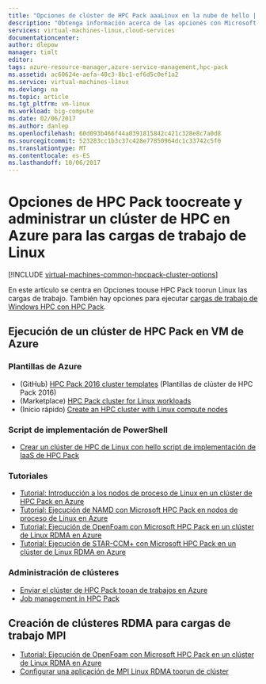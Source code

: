 ```yaml
---
title: "Opciones de clúster de HPC Pack aaaLinux en la nube de hello | Documentos de Microsoft"
description: "Obtenga información acerca de las opciones con Microsoft HPC Pack toocreate y administrar un clúster (HPC) en la nube de Azure Hola de informática de Linux alto rendimiento"
services: virtual-machines-linux,cloud-services
documentationcenter: 
author: dlepow
manager: timlt
editor: 
tags: azure-resource-manager,azure-service-management,hpc-pack
ms.assetid: ac60624e-aefa-40c3-8bc1-ef6d5c0ef1a2
ms.service: virtual-machines-linux
ms.devlang: na
ms.topic: article
ms.tgt_pltfrm: vm-linux
ms.workload: big-compute
ms.date: 02/06/2017
ms.author: danlep
ms.openlocfilehash: 60d093b466f44a0391815842c421c328e8c7a0d8
ms.sourcegitcommit: 523283cc1b3c37c428e77850964dc1c33742c5f0
ms.translationtype: MT
ms.contentlocale: es-ES
ms.lasthandoff: 10/06/2017
---
```

# <a name="options-with-hpc-pack-toocreate-and-manage-an-hpc-cluster-in-azure-for-linux-workloads"></a>Opciones de HPC Pack toocreate y administrar un clúster de HPC en Azure para las cargas de trabajo de Linux
[!INCLUDE [virtual-machines-common-hpcpack-cluster-options](../../../includes/virtual-machines-common-hpcpack-cluster-options.md)]

En este artículo se centra en Opciones toouse HPC Pack toorun Linux las cargas de trabajo. También hay opciones para ejecutar [cargas de trabajo de Windows HPC con HPC Pack](../windows/hpcpack-cluster-options.md?toc=%2fazure%2fvirtual-machines%2fwindows%2ftoc.json).

## <a name="run-an-hpc-pack-cluster-in-azure-vms"></a>Ejecución de un clúster de HPC Pack en VM de Azure
### <a name="azure-templates"></a>Plantillas de Azure
* (GitHub) [HPC Pack 2016 cluster templates](https://github.com/MsHpcPack/HPCPack2016) (Plantillas de clúster de HPC Pack 2016)
* (Marketplace) [HPC Pack cluster for Linux workloads](https://azure.microsoft.com/marketplace/partners/microsofthpc/newclusterlinuxcn/)
* (Inicio rápido) [Create an HPC cluster with Linux compute nodes](https://github.com/Azure/azure-quickstart-templates/tree/master/create-hpc-cluster-linux-cn)

### <a name="powershell-deployment-script"></a>Script de implementación de PowerShell
* [Crear un clúster de HPC de Linux con hello script de implementación de IaaS de HPC Pack](../windows/classic/hpcpack-cluster-powershell-script.md?toc=%2fazure%2fvirtual-machines%2flinux%2fclassic%2ftoc.json)

### <a name="tutorials"></a>Tutoriales
* [Tutorial: Introducción a los nodos de proceso de Linux en un clúster de HPC Pack en Azure](classic/hpcpack-cluster.md?toc=%2fazure%2fvirtual-machines%2flinux%2fclassic%2ftoc.json)
* [Tutorial: Ejecución de NAMD con Microsoft HPC Pack en nodos de proceso de Linux en Azure](classic/hpcpack-cluster-namd.md?toc=%2fazure%2fvirtual-machines%2flinux%2fclassic%2ftoc.json)
* [Tutorial: Ejecución de OpenFoam con Microsoft HPC Pack en un clúster de Linux RDMA en Azure](classic/hpcpack-cluster-openfoam.md?toc=%2fazure%2fvirtual-machines%2flinux%2fclassic%2ftoc.json)
* [Tutorial: Ejecución de STAR-CCM+ con Microsoft HPC Pack en un clúster de Linux RDMA en Azure](classic/hpcpack-cluster-starccm.md?toc=%2fazure%2fvirtual-machines%2flinux%2fclassic%2ftoc.json)

### <a name="cluster-management"></a>Administración de clústeres
* [Enviar el clúster de HPC Pack tooan de trabajos en Azure](../windows/hpcpack-cluster-submit-jobs.md?toc=%2fazure%2fvirtual-machines%2fwindows%2ftoc.json)
* [Job management in HPC Pack](https://technet.microsoft.com/library/jj899585.aspx)

## <a name="create-rdma-clusters-for-mpi-workloads"></a>Creación de clústeres RDMA para cargas de trabajo MPI
* [Tutorial: Ejecución de OpenFoam con Microsoft HPC Pack en un clúster de Linux RDMA en Azure](classic/hpcpack-cluster-openfoam.md?toc=%2fazure%2fvirtual-machines%2flinux%2fclassic%2ftoc.json)
* [Configurar una aplicación de MPI Linux RDMA toorun de clúster](classic/rdma-cluster.md?toc=%2fazure%2fvirtual-machines%2flinux%2fclassic%2ftoc.json)

